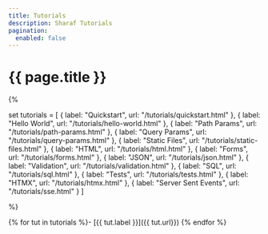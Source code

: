 ```yaml
---
title: Tutorials
description: Sharaf Tutorials
pagination:
  enabled: false
---
```


# {{ page.title }}

{%

set tutorials = [
    { label: "Quickstart", url: "/tutorials/quickstart.html" },
    { label: "Hello World", url: "/tutorials/hello-world.html" },
    { label: "Path Params", url: "/tutorials/path-params.html" },
    { label: "Query Params", url: "/tutorials/query-params.html" },
    { label: "Static Files", url: "/tutorials/static-files.html" },
    { label: "HTML", url: "/tutorials/html.html" },
    { label: "Forms", url: "/tutorials/forms.html" },
    { label: "JSON", url: "/tutorials/json.html" },
    { label: "Validation", url: "/tutorials/validation.html" },
    { label: "SQL", url: "/tutorials/sql.html" },
    { label: "Tests", url: "/tutorials/tests.html" },
    { label: "HTMX", url: "/tutorials/htmx.html" },
    { label: "Server Sent Events", url: "/tutorials/sse.html" }
]

%}

{% for tut in tutorials %}- [{{ tut.label }}]({{ tut.url}})
{% endfor %}






